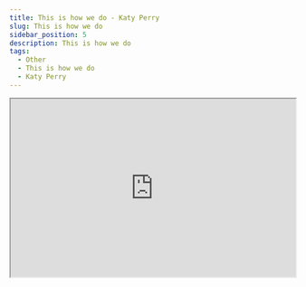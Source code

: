 ```yaml
---
title: This is how we do - Katy Perry
slug: This is how we do
sidebar_position: 5
description: This is how we do
tags:
  - Other
  - This is how we do
  - Katy Perry
---
```



<iframe id="odysee-iframe" width="100%" height="315" src="https://odysee.com/$/embed/@BridgerH:8/This-is-how-we-do:e?r=AL82fNwKPvmbBvQqUcL4RBBJynVJUeij" allowfullscreen></iframe>